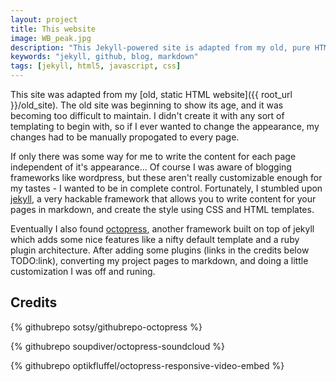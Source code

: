 ```yaml
---
layout: project
title: This website
image: WB_peak.jpg
description: "This Jekyll-powered site is adapted from my old, pure HTML site"
keywords: "jekyll, github, blog, markdown"
tags: [jekyll, html5, javascript, css]
---
```


This site was adapted from my [old, static HTML website]({{ root_url }}/old_site).
The old site was beginning to show its age, and it was becoming too difficult to 
maintain.  I didn't create it with any sort of templating to begin with, so if
I ever wanted to change the appearance, my changes had to be manually propogated
to every page.

If only there was some way for me to write the content for each page independent
of it's appearance... Of course I was aware of blogging frameworks like 
wordpress, but these aren't really customizable enough for my tastes -  I wanted to
be in complete control.  Fortunately, I stumbled upon 
[jekyll](http://jekyllrb.com/), a very hackable framework that allows you to 
write content for your pages in markdown, and create the style using CSS and
HTML templates.

Eventually I also found [octopress](http://TODO), another framework built on top 
of jekyll which adds some nice features like a nifty default template and a ruby
plugin architecture.  After adding some plugins (links in the credits below TODO:link),
converting my project pages to markdown, and doing a little customization I was 
off and runing.


Credits
-------
{% githubrepo sotsy/githubrepo-octopress %}

{% githubrepo soupdiver/octopress-soundcloud %}

{% githubrepo optikfluffel/octopress-responsive-video-embed %}
